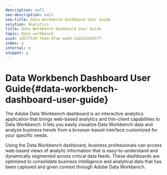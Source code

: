 ```yaml
---
description: null
seo-description: null
seo-title: Data Workbench Dashboard User Guide
solution: Analytics
title: Data Workbench Dashboard User Guide
topic: Data workbench
uuid: 1d577535-feb4-4fae-aadd-2ad233e565f7
index: y
internal: n
snippet: y
---
```


# Data Workbench Dashboard User Guide{#data-workbench-dashboard-user-guide}

The Adobe Data Workbench dashboard is an interactive analytics application that brings web-based analytics and thin-client capabilities to Data Workbench. It lets you easily visualize Data Workbench data and analyze business trends from a browser-based interface customized for your specific needs.

Using the Data Workbench dashboard, business professionals can access web-based views of analytic information that is easy-to-understand and dynamically segmented across critical data feeds. These dashboards are optimized to consolidate business intelligence and analytical data that has been captured and given context through Adobe Data Workbench. 
